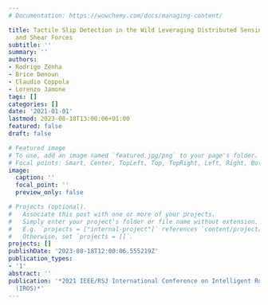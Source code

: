 ```yaml
---
# Documentation: https://wowchemy.com/docs/managing-content/

title: Tactile Slip Detection in the Wild Leveraging Distributed Sensing of both Normal
  and Shear Forces
subtitle: ''
summary: ''
authors:
- Rodrigo Zenha
- Brice Denoun
- Claudio Coppola
- Lorenzo Jamone
tags: []
categories: []
date: '2021-01-01'
lastmod: 2023-08-18T13:00:06+01:00
featured: false
draft: false

# Featured image
# To use, add an image named `featured.jpg/png` to your page's folder.
# Focal points: Smart, Center, TopLeft, Top, TopRight, Left, Right, BottomLeft, Bottom, BottomRight.
image:
  caption: ''
  focal_point: ''
  preview_only: false

# Projects (optional).
#   Associate this post with one or more of your projects.
#   Simply enter your project's folder or file name without extension.
#   E.g. `projects = ["internal-project"]` references `content/project/deep-learning/index.md`.
#   Otherwise, set `projects = []`.
projects: []
publishDate: '2023-08-18T12:00:06.555219Z'
publication_types:
- '1'
abstract: ''
publication: '*2021 IEEE/RSJ International Conference on Intelligent Robots and Systems
  (IROS)*'
---
```

